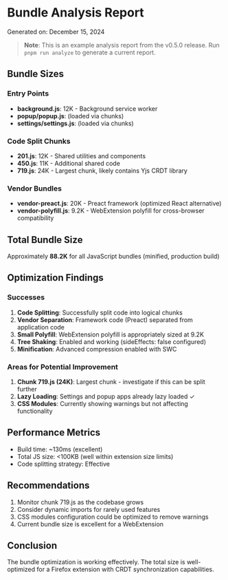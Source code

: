 # Bundle Analysis Report

Generated on: December 15, 2024

> **Note**: This is an example analysis report from the v0.5.0 release. Run `pnpm run analyze` to generate a current report.

## Bundle Sizes

### Entry Points

- **background.js**: 12K - Background service worker
- **popup/popup.js**: (loaded via chunks)
- **settings/settings.js**: (loaded via chunks)

### Code Split Chunks

- **201.js**: 12K - Shared utilities and components
- **450.js**: 11K - Additional shared code
- **719.js**: 24K - Largest chunk, likely contains Yjs CRDT library

### Vendor Bundles

- **vendor-preact.js**: 20K - Preact framework (optimized React alternative)
- **vendor-polyfill.js**: 9.2K - WebExtension polyfill for cross-browser compatibility

## Total Bundle Size

Approximately **88.2K** for all JavaScript bundles (minified, production build)

## Optimization Findings

### Successes

1. **Code Splitting**: Successfully split code into logical chunks
2. **Vendor Separation**: Framework code (Preact) separated from application code
3. **Small Polyfill**: WebExtension polyfill is appropriately sized at 9.2K
4. **Tree Shaking**: Enabled and working (sideEffects: false configured)
5. **Minification**: Advanced compression enabled with SWC

### Areas for Potential Improvement

1. **Chunk 719.js (24K)**: Largest chunk - investigate if this can be split further
2. **Lazy Loading**: Settings and popup apps already lazy loaded ✓
3. **CSS Modules**: Currently showing warnings but not affecting functionality

## Performance Metrics

- Build time: ~130ms (excellent)
- Total JS size: <100KB (well within extension size limits)
- Code splitting strategy: Effective

## Recommendations

1. Monitor chunk 719.js as the codebase grows
2. Consider dynamic imports for rarely used features
3. CSS modules configuration could be optimized to remove warnings
4. Current bundle size is excellent for a WebExtension

## Conclusion

The bundle optimization is working effectively. The total size is well-optimized for a Firefox extension with CRDT synchronization capabilities.
